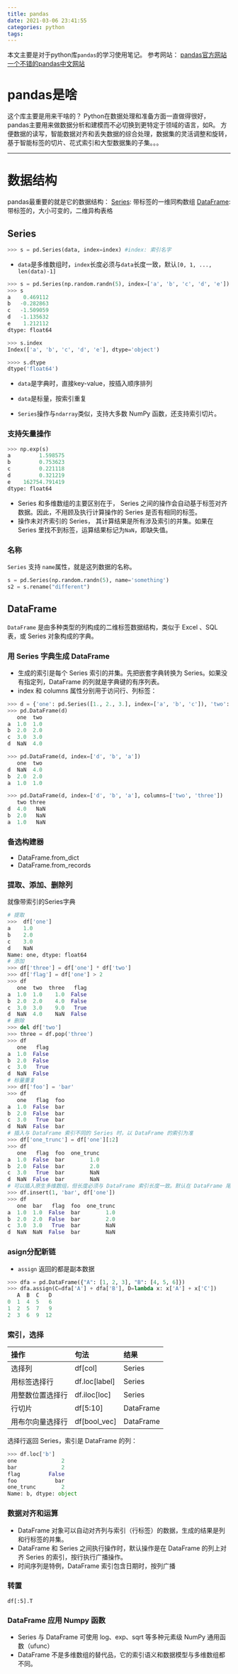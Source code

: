 ```yaml
---
title: pandas
date: 2021-03-06 23:41:55
categories: python
tags:
---
```


本文主要是对于python库`pandas`的学习使用笔记。
参考网站：
[pandas官方网站](https://pandas.pydata.org/)
[一个不错的pandas中文网站](https://www.pypandas.cn/)
<!--more -->

# pandas是啥
这个库主要是用来干啥的？
Python在数据处理和准备方面一直做得很好，pandas主要用来做数据分析和建模而不必切换到更特定于领域的语言，如R。
方便数据的读写，智能数据对齐和丢失数据的综合处理，数据集的灵活调整和旋转，基于智能标签的切片、花式索引和大型数据集的子集。。。

---

# 数据结构
pandas最重要的就是它的数据结构：
[Series](https://pandas.pydata.org/pandas-docs/stable/reference/series.html): 带标签的一维同构数组
[DataFrame](https://pandas.pydata.org/pandas-docs/stable/reference/frame.html): 带标签的，大小可变的，二维异构表格

## Series
``` python 创建Series
>>> s = pd.Series(data, index=index) #index: 索引名字
```
- `data`是多维数组时，`index`长度必须与`data`长度一致，默认`[0, 1, ..., len(data)-1]`
``` python
>>> s = pd.Series(np.random.randn(5), index=['a', 'b', 'c', 'd', 'e'])
>>> s 
a    0.469112
b   -0.282863
c   -1.509059
d   -1.135632
e    1.212112
dtype: float64

>>> s.index
Index(['a', 'b', 'c', 'd', 'e'], dtype='object')

>>>> s.dtype
dtype('float64')
```
- `data`是字典时，直接key-value，按插入顺序排列
- `data`是标量，按索引重复

- `Series`操作与`ndarray`类似，支持大多数 NumPy 函数，还支持索引切片。

### 支持矢量操作
``` python
>>> np.exp(s)
a         1.598575
b         0.753623
c         0.221118
d         0.321219
e    162754.791419
dtype: float64
```
- Series 和多维数组的主要区别在于， Series 之间的操作会自动基于标签对齐数据。因此，不用顾及执行计算操作的 Series 是否有相同的标签。
- 操作未对齐索引的 Series， 其计算结果是所有涉及索引的并集。如果在 Series 里找不到标签，运算结果标记为`NaN`，即缺失值。

### 名称
`Series` 支持 `name`属性，就是这列数据的名称。
``` python
s = pd.Series(np.random.randn(5), name='something')
s2 = s.rename("different")
```

## DataFrame
`DataFrame` 是由多种类型的列构成的二维标签数据结构，类似于 Excel 、SQL 表，或 Series 对象构成的字典。

### 用 Series 字典生成 DataFrame
- 生成的索引是每个 Series 索引的并集。先把嵌套字典转换为 Series。如果没有指定列，DataFrame 的列就是字典键的有序列表。
- index 和 columns 属性分别用于访问行、列标签：

``` python
>>> d = {'one': pd.Series([1., 2., 3.], index=['a', 'b', 'c']), 'two': pd.Series([1., 2., 3., 4.], index=['a', 'b', 'c', 'd'])}
>>> pd.DataFrame(d)
   one  two
a  1.0  1.0
b  2.0  2.0
c  3.0  3.0
d  NaN  4.0

>>> pd.DataFrame(d, index=['d', 'b', 'a'])
   one  two
d  NaN  4.0
b  2.0  2.0
a  1.0  1.0

>>> pd.DataFrame(d, index=['d', 'b', 'a'], columns=['two', 'three']) 
   two three
d  4.0   NaN
b  2.0   NaN
a  1.0   NaN
```

### 备选构建器
- DataFrame.from_dict
- DataFrame.from_records

### 提取、添加、删除列
就像带索引的Series字典
``` python
# 提取
>>>  df['one']
a    1.0
b    2.0
c    3.0
d    NaN
Name: one, dtype: float64
# 添加
>>> df['three'] = df['one'] * df['two']
>>> df['flag'] = df['one'] > 2
>>> df
   one  two  three   flag
a  1.0  1.0    1.0  False
b  2.0  2.0    4.0  False
c  3.0  3.0    9.0   True
d  NaN  4.0    NaN  False
# 删除
>>> del df['two']
>>> three = df.pop('three')
>>> df
   one   flag
a  1.0  False
b  2.0  False
c  3.0   True
d  NaN  False
# 标量重复
>>> df['foo'] = 'bar'
>>> df
   one   flag  foo
a  1.0  False  bar
b  2.0  False  bar
c  3.0   True  bar
d  NaN  False  bar
# 插入与 DataFrame 索引不同的 Series 时，以 DataFrame 的索引为准
>>> df['one_trunc'] = df['one'][:2]
>>> df
   one   flag  foo  one_trunc
a  1.0  False  bar        1.0
b  2.0  False  bar        2.0
c  3.0   True  bar        NaN
d  NaN  False  bar        NaN
# 可以插入原生多维数组，但长度必须与 DataFrame 索引长度一致。默认在 DataFrame 尾部插入列。insert 函数可以指定插入列的位置
>>> df.insert(1, 'bar', df['one'])
>>> df
   one  bar   flag  foo  one_trunc
a  1.0  1.0  False  bar        1.0
b  2.0  2.0  False  bar        2.0
c  3.0  3.0   True  bar        NaN
d  NaN  NaN  False  bar        NaN
```

### asign分配新链
- `assign` 返回的都是副本数据

``` python
>>> dfa = pd.DataFrame({"A": [1, 2, 3], "B": [4, 5, 6]})
>>> dfa.assign(C=dfa['A'] + dfa['B'], D=lambda x: x['A'] + x['C'])
   A  B  C   D
0  1  4  5   6
1  2  5  7   9
2  3  6  9  12
```

### 索引，选择
|操作	|句法	|结果|
|:-|:-|:-|
|选择列	|df[col]	|Series|
|用标签选择行	|df.loc[label]	|Series|
|用整数位置选择行	|df.iloc[loc]	|Series|
|行切片	|df[5:10]   |DataFrame|
|用布尔向量选择行	|df[bool_vec]	|DataFrame|

选择行返回 Series，索引是 DataFrame 的列：
``` python
>>> df.loc['b']
one              2
bar              2
flag         False
foo            bar
one_trunc        2
Name: b, dtype: object
```

### 数据对齐和运算
- DataFrame 对象可以自动对齐列与索引（行标签）的数据，生成的结果是列和行标签的并集。
- DataFrame 和 Series 之间执行操作时，默认操作是在 DataFrame 的列上对齐 Series 的索引，按行执行广播操作。
- 时间序列是特例，DataFrame 索引包含日期时，按列广播

### 转置
`df[:5].T`

### DataFrame 应用 Numpy 函数
- Series 与 DataFrame 可使用 log、exp、sqrt 等多种元素级 NumPy 通用函数（ufunc）
- DataFrame 不是多维数组的替代品，它的索引语义和数据模型与多维数组都不同。